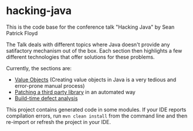 # hacking-java

This is the code base for the conference talk "Hacking Java" by Sean Patrick Floyd

The Talk deals with different topics where Java doesn't provide any satifactory mechanism out of the box.
Each section then highlights a few different technologies that offer solutions for these problems.

Currently, the sections are:

- [Value Objects](1_valueobjects) (Creating value objects in Java is a very tedious and error-prone manual process)
- [Patching a third party library](2_patching) in an automated way
- [Build-time defect analysis](3_defect-analysis)

This project contains generated code in some modules. If your IDE reports compilation errors, run `mvn clean install`
from the command line and then re-import or refresh the project in your IDE.

